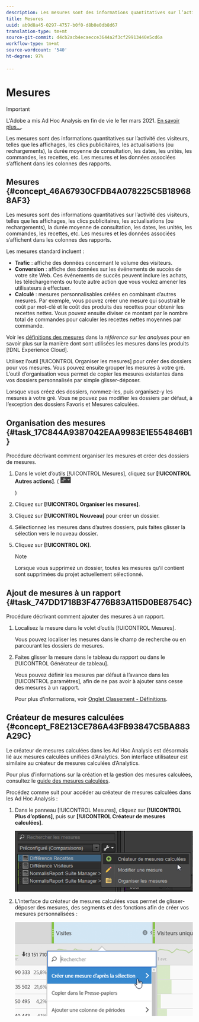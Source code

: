 ```yaml
---
description: Les mesures sont des informations quantitatives sur l’activité des visiteurs, telles que les affichages, les clics publicitaires, les actualisations (ou rechargements), la durée moyenne de consultation, les dates, les unités, les commandes, les recettes, etc. Les mesures et les données associées s’affichent dans les colonnes des rapports.
title: Mesures
uuid: ab9d8a45-0297-4757-b0f0-d8b0e0db8d67
translation-type: tm+mt
source-git-commit: d4cb2acb4ecaecce3644a2f3cf29913440e5cd6a
workflow-type: tm+mt
source-wordcount: '540'
ht-degree: 97%

---
```



# Mesures

>[!IMPORTANT]
>
>L&#39;Adobe a mis Ad Hoc Analysis en fin de vie le 1er mars 2021. [En savoir plus...](https://adobe.ly/discoverworkspace).

Les mesures sont des informations quantitatives sur l’activité des visiteurs, telles que les affichages, les clics publicitaires, les actualisations (ou rechargements), la durée moyenne de consultation, les dates, les unités, les commandes, les recettes, etc. Les mesures et les données associées s’affichent dans les colonnes des rapports.

## Mesures {#concept_46A67930CFDB4A078225C5B189688AF3}

Les mesures sont des informations quantitatives sur l’activité des visiteurs, telles que les affichages, les clics publicitaires, les actualisations (ou rechargements), la durée moyenne de consultation, les dates, les unités, les commandes, les recettes, etc. Les mesures et les données associées s’affichent dans les colonnes des rapports.

Les mesures standard incluent :

* **Trafic** : affiche des données concernant le volume des visiteurs.
* **Conversion** : affiche des données sur les événements de succès de votre site Web. Ces événements de succès peuvent inclure les achats, les téléchargements ou toute autre action que vous voulez amener les utilisateurs à effectuer.
* **Calculé** : mesures personnalisables créées en combinant d’autres mesures. Par exemple, vous pouvez créer une mesure qui soustrait le coût par mot-clé et le coût des produits des recettes pour obtenir les recettes nettes. Vous pouvez ensuite diviser ce montant par le nombre total de commandes pour calculer les recettes nettes moyennes par commande.

Voir les [définitions des mesures](https://docs.adobe.com/content/help/fr-FR/analytics/components/metrics/overview.html) dans la *référence sur les analyses* pour en savoir plus sur la manière dont sont utilisées les mesures dans les produits [!DNL Experience Cloud].

Utilisez l’outil [!UICONTROL Organiser les mesures] pour créer des dossiers pour vos mesures. Vous pouvez ensuite grouper les mesures à votre gré. L’outil d’organisation vous permet de copier les mesures existantes dans vos dossiers personnalisés par simple glisser-déposer.

Lorsque vous créez des dossiers, nommez-les, puis organisez-y les mesures à votre gré. Vous ne pouvez pas modifier les dossiers par défaut, à l’exception des dossiers Favoris et Mesures calculées.

## Organisation des mesures {#task_17C844A9387042EAA9983E1E554846B1}

Procédure décrivant comment organiser les mesures et créer des dossiers de mesures.

<!-- 

t_organize_metrics.xml

 -->

1. Dans le volet d’outils [!UICONTROL Mesures], cliquez sur **[!UICONTROL Autres actions]**. (  ![](assets/tools_icon.png)

   )
1. Cliquez sur **[!UICONTROL Organiser les mesures]**.
1. Cliquez sur **[!UICONTROL Nouveau]** pour créer un dossier.
1. Sélectionnez les mesures dans d’autres dossiers, puis faites glisser la sélection vers le nouveau dossier.
1. Cliquez sur **[!UICONTROL OK]**.

   >[!NOTE]
   >
   >Lorsque vous supprimez un dossier, toutes les mesures qu’il contient sont supprimées du projet actuellement sélectionné.

## Ajout de mesures à un rapport {#task_747DD1718B3F4776B83A115D0BE8754C}

Procédure décrivant comment ajouter des mesures à un rapport.

<!-- 

t_add_metrics_dsc.xml

 -->

1. Localisez la mesure dans le volet d’outils [!UICONTROL Mesures].

   Vous pouvez localiser les mesures dans le champ de recherche ou en parcourant les dossiers de mesures.

1. Faites glisser la mesure dans le tableau du rapport ou dans le [!UICONTROL Générateur de tableau].

   Vous pouvez définir les mesures par défaut à l’avance dans les [!UICONTROL paramètres], afin de ne pas avoir à ajouter sans cesse des mesures à un rapport.

   Pour plus d’informations, voir [Onglet Classement - Définitions](/help/analyze/ad-hoc-analysis/c-global-settings.md#reference_FB9BADD7E3DA42C1BB2A02A6E9D5C1CF).

## Créateur de mesures calculées {#concept_F8E213CE786A43FB93847C5BA883A29C}

Le créateur de mesures calculées dans les Ad Hoc Analysis est désormais lié aux mesures calculées unifiées d’Analytics. Son interface utilisateur est similaire au créateur de mesures calculées d’Analytics.

<!-- 

c_calc_metric_builder.xml

 -->

Pour plus d’informations sur la création et la gestion des mesures calculées, consultez le [guide des mesures calculées](https://docs.adobe.com/content/help/fr-FR/analytics/components/calculated-metrics/cm-overview.html).

Procédez comme suit pour accéder au créateur de mesures calculées dans les Ad Hoc Analysis :

1. Dans le panneau [!UICONTROL Mesures], cliquez sur **[!UICONTROL Plus d’options]**, puis sur **[!UICONTROL Créateur de mesures calculées]**.

   ![](assets/more_options_calc.png)

1. L’interface du créateur de mesures calculées vous permet de glisser-déposer des mesures, des segments et des fonctions afin de créer vos mesures personnalisées :

   ![](assets/calc_metrics.png)

